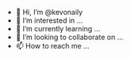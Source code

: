 - 👋 Hi, I’m @kevonaily
- 👀 I’m interested in ...
- 🌱 I’m currently learning ...
- 💞️ I’m looking to collaborate on ...
- 📫 How to reach me ...

<!---
kevonaily/kevonaily is a ✨ special ✨ repository because its `README.md` (this file) appears on your GitHub profile.
You can click the Preview link to take a look at your changes.
--->
